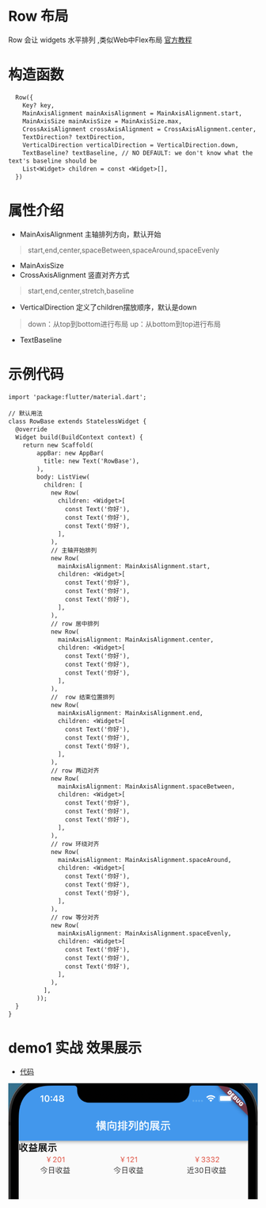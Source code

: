 # Row 布局
Row 会让 widgets 水平排列 ,类似Web中Flex布局
[官方教程](https://flutter.cn/docs/codelabs/layout-basics#row-and-column-classes)
# 构造函数
```
  Row({
    Key? key,
    MainAxisAlignment mainAxisAlignment = MainAxisAlignment.start,
    MainAxisSize mainAxisSize = MainAxisSize.max,
    CrossAxisAlignment crossAxisAlignment = CrossAxisAlignment.center,
    TextDirection? textDirection,
    VerticalDirection verticalDirection = VerticalDirection.down,
    TextBaseline? textBaseline, // NO DEFAULT: we don't know what the text's baseline should be
    List<Widget> children = const <Widget>[],
  })
```
# 属性介绍
* MainAxisAlignment 主轴排列方向，默认开始
> start,end,center,spaceBetween,spaceAround,spaceEvenly
* MainAxisSize
* CrossAxisAlignment 竖直对齐方式
> start,end,center,stretch,baseline
 * VerticalDirection 定义了children摆放顺序，默认是down
> down：从top到bottom进行布局
> up：从bottom到top进行布局
* TextBaseline

# 示例代码
```
import 'package:flutter/material.dart';

// 默认用法
class RowBase extends StatelessWidget {
  @override
  Widget build(BuildContext context) {
    return new Scaffold(
        appBar: new AppBar(
          title: new Text('RowBase'),
        ),
        body: ListView(
          children: [
            new Row(
              children: <Widget>[
                const Text('你好'),
                const Text('你好'),
                const Text('你好'),
              ],
            ),
            // 主轴开始排列
            new Row(
              mainAxisAlignment: MainAxisAlignment.start,
              children: <Widget>[
                const Text('你好'),
                const Text('你好'),
                const Text('你好'),
              ],
            ),
            // row 居中排列
            new Row(
              mainAxisAlignment: MainAxisAlignment.center,
              children: <Widget>[
                const Text('你好'),
                const Text('你好'),
                const Text('你好'),
              ],
            ),
            //  row 结束位置排列
            new Row(
              mainAxisAlignment: MainAxisAlignment.end,
              children: <Widget>[
                const Text('你好'),
                const Text('你好'),
                const Text('你好'),
              ],
            ),
            // row 两边对齐
            new Row(
              mainAxisAlignment: MainAxisAlignment.spaceBetween,
              children: <Widget>[
                const Text('你好'),
                const Text('你好'),
                const Text('你好'),
              ],
            ),
            // row 环绕对齐
            new Row(
              mainAxisAlignment: MainAxisAlignment.spaceAround,
              children: <Widget>[
                const Text('你好'),
                const Text('你好'),
                const Text('你好'),
              ],
            ),
            // row 等分对齐
            new Row(
              mainAxisAlignment: MainAxisAlignment.spaceEvenly,
              children: <Widget>[
                const Text('你好'),
                const Text('你好'),
                const Text('你好'),
              ],
            ),
          ],
        ));
  }
}
```

# demo1 实战 效果展示
* [代码](./demo1.dart)

<img src="./demoEffect/demo1.png" />







